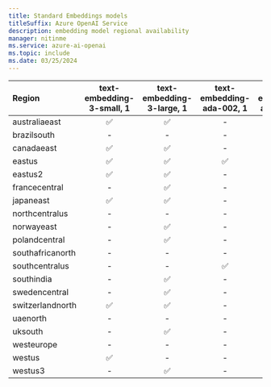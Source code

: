 ```yaml
---
title: Standard Embeddings models
titleSuffix: Azure OpenAI Service
description: embedding model regional availability
manager: nitinme
ms.service: azure-ai-openai
ms.topic: include
ms.date: 03/25/2024
---
```


| **Region**   | **text-embedding-3-small**, **1**   | **text-embedding-3-large**, **1**   | **text-embedding-ada-002**, **1**   | **text-embedding-ada-002**, **2**   |
|:-----------------|:---------------------------------:|:---------------------------------:|:---------------------------------:|:---------------------------------:|
| australiaeast    | ✅                              | ✅                              | -                             | ✅                              |
| brazilsouth      | -                             | -                             | -                             | ✅                              |
| canadaeast       | ✅                              | ✅                              | -                             | ✅                              |
| eastus           | ✅                              | ✅                              | ✅                              | ✅                              |
| eastus2          | ✅                              | ✅                              | -                             | ✅                              |
| francecentral    | -                             | ✅                              | -                             | ✅                              |
| japaneast        | ✅                              | ✅                              | -                             | ✅                              |
| northcentralus   | -                             | -                             | -                             | ✅                              |
| norwayeast       | -                             | ✅                              | -                             | ✅                              |
| polandcentral    | -                             | ✅                              | -                             | -                             |
| southafricanorth | -                             | -                             | -                             | ✅                              |
| southcentralus   | -                             | -                             | ✅                              | ✅                              |
| southindia       | -                             | ✅                              | -                             | ✅                              |
| swedencentral    | -                             | ✅                              | -                             | ✅                              |
| switzerlandnorth | ✅                              | ✅                              | -                             | ✅                              |
| uaenorth         | -                             | -                             | -                             | ✅                              |
| uksouth          | -                             | ✅                              | -                             | ✅                              |
| westeurope       | -                             | -                             | -                             | ✅                              |
| westus           | ✅                              | -                             | -                             | ✅                              |
| westus3          | -                             | ✅                              | -                             | ✅                              |